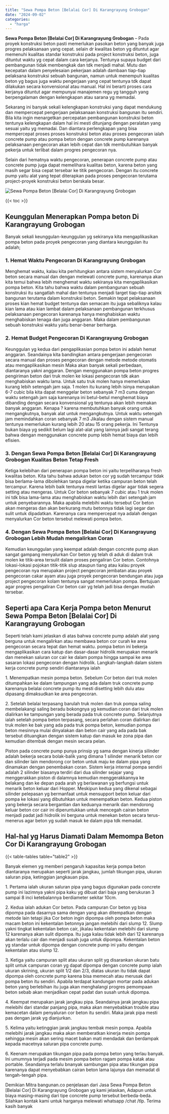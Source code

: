 ```yaml
---
title: "Sewa Pompa Beton [Belalai Cor] Di Karangrayung Grobogan"
date: "2024-09-02"
categories: 
  - "harga"
---
```


**Sewa Pompa Beton \[Belalai Cor\] Di Karangrayung Grobogan** – Pada proyek konstruksi beton pasti memerlukan pasokan beton yang banyak juga progres pelaksanaan yang cepat. selain dr kwalitas beton yg dituntut agar memenuhi kualitas standar konstruksi pada project konstruksi beton, juga dituntut waktu yg cepat dalam cara kerjanya. Tentunya supaya budget dari pembangunan tidak membengkak dan tdk menjadi mahal. Mutu dan kecepatan dalam penyelesaian pekerjaan adalah dambaan tiap-tiap pelaksana konstruksi sebuah bangunan, namun untuk menempuh kualitas beton yg bagus juga waktu pengerjaan yang cepat tentunya tdk dapat dilakukan secara konvensional atau manual. Hal ini berarti proses cara kerjanya dituntut agar mempunyai manajemen regu yg tangguh yang berpengalaman dengan kelengkapan atau sarana yg memadai.

Sekarang ini banyak sekali kelengkapan konstruksi yang dapat mendukung dan mempercepat pengerjaan pelaksanaan konstruksi bangunan itu sendiri. Bila kita ingin menargetkan percepatan pembangunan konstruksi beton tentunya kelengkapan dalam hal ini mesti ditunjang dengan peralatan yang sesuai yaitu yg memadai. Dan diantara perlengkapan yang bisa mempercepat proses proses konstruksi beton atau proses pengecoran ialah concrete pump atau pompa beton dengan concrete pump karenanya pelaksanaan pengecoran akan lebih cepat dan tdk membutuhkan banyak pekerja untuk terlibat dalam progres pengecoran nya.

Selain dari hematnya waktu pengecoran, penerapan concrete pump atau concrete pump juga dapat memelihara kualitas beton, karena beton yang masih segar bisa cepat tersebar ke titik pengecoran. Dengan itu concrete pump yaitu alat yang tepat diterapkan pada proses pengecoran terutama project-proyek konstruksi beton berskala besar.

![Sewa Pompa Beton [Belalai Cor] Di Karangrayung Grobogan](/images/sewa-concrete-pump-35.png)

{{< toc >}}

## Keunggulan Menerapkan Pompa beton Di Karangrayung Grobogan

Banyak sekali keunggulan-keunggulan yg sekiranya kita mengaplikasikan pompa beton pada proyek pengecoran yang diantara keunggulan itu adalah;

### 1\. Hemat Waktu Pengecoran Di Karangrayung Grobogan

Menghemat waktu, kalau kita perhitungkan antara sistem menyalurkan Cor beton secara manual dan dengan melewati concrete pump, karenanya akan kita temui bahwa lebih menghemat waktu sekiranya kita mengaplikasikan pompa beton. Kita tahu bahwa waktu dalam pembangunan sebuah konstruksi itu sangatlah mahal dan tentunya menjadi target tiap-tiap arsitek bangunan terutama dalam konstruksi beton. Semakin tepat pelaksanaan proses kian hemat budget tentunya dan semacam itu juga sebaliknya kalau kian lama atau kian lambat dalam pelaksanaan pembangunan terkhusus pelaksanaan pengecoran karenanya hanya menghabiskan waktu menghabiskan tenaga dan juga anggaran. Maka dalam pembangunan sebuah konstruksi waktu yaitu benar-benar berharga.

### 2\. Hemat Budget Pengecoran Di Karangrayung Grobogan

Keunggulan yg kedua dari pengaplikasian pompa beton ini adalah hemat anggaran. Seandainya kita bandingkan antara pengerjaan pengecoran secara manual dan proses pengecoran dengan metode metode otomatis atau mengaplikasikan mesin Maka akan banyak sekali perbedaan, diantaranya yakni anggaran. Dengan menggunakan pompa beton progres pengiriman beton dari truk molen ke lokasi pengecoran tdk akan menghabiskan waktu lama. Untuk satu truk molen hanya memerlukan kurang lebih setengah jam saja. 1 molen itu kurang lebih isinya merupakan 6-7 cubic bila kita dapat menggelar beton sebanyak 7 m3 cuma dengan waktu setengah jam saja karenanya ini betul-betul menghemat biaya dibanding dengan secara konvensional yg tentunya akan lebih memakan banyak anggaran. Kenapa ? karena membutuhkan banyak orang untuk mengangkutnya, banyak alat untuk mengangkutnya. Untuk waktu setengah jam memindahkan coran sebanyak 7 m3 Jikalau dengan sistem manual tentunya memerlukan kurang lebih 20 atau 15 orang pekerja. Ini Tentunya bukan biaya yg sedikit belum lagi alat-alat yang lainnya jadi sangat terang bahwa dengan menggunakan concrete pump lebih hemat biaya dan lebih efisien.

### 3\. Dengan Sewa Pompa Beton \[Belalai Cor\] Di Karangrayung Grobogan Kualitas Beton Tetap Fresh

Ketiga kelebihan dari penerapan pompa beton ini yaitu terpeliharanya fresh kwalitas beton. Kita tahu bahwa adukan beton cor yg sudah tercampur tidak bisa berlama-lama dibolehkan tanpa digelar ketika campuran beton telah tercampur. Karena lebih baik tentunya mesti lantas digelar agar tidak segera setting atau mengeras. Untuk Cor beton sebanyak 7 cubic atau 1 truk molen ini tdk bisa lama-lama atau menghabiskan waktu lebih dari setengah jam untuk penyebarannya. Maka apabila melebihi waktu tersebut Cor beton akan mengeras dan akan berkurang mutu betonnya tidak lagi segar dan sulit untuk dipadatkan. Karenanya cara mempercepat nya adalah dengan menyalurkan Cor beton tersebut melewati pompa beton.

### 4\. Dengan Sewa Pompa Beton \[Belalai Cor\] Di Karangrayung Grobogan Lebih Mudah mengalirkan Coran

Kemudian keunggulan yang keempat adalah dengan concrete pump akan sangat gampang menyalurkan Cor beton yg telah di aduk di dalam truk molen ke titik-area tersulit dalam proses pengaliran Cor beton. Contohnya lokasi-lokasi pojokan titik-titik slup ataupun tiang atau kalau proyek pengecoran nya merupakan project pengecoran jembatan atau proyek pengecoran cakar ayam atau juga proyek pengecoran bendungan atau juga project pengecoran kolam tentunya sangat memerlukan pompa. Bertujuan agar progres pengaliran Cor beton cair yg telah jadi bisa dengan mudah tersebar.

## Seperti apa Cara Kerja Pompa beton Menurut Sewa Pompa Beton \[Belalai Cor\] Di Karangrayung Grobogan

Seperti telah kami jelaskan di atas bahwa concrete pump adalah alat yang berguna untuk mengalirkan atau membawa beton cor curah ke area pengecoran secara tepat dan hemat waktu. pompa beton ini bekerja mengaplikasikan cara katup dan dasar-dasar hidrolik merupakan menarik dan menekan saluran cor cair ke dalam pompa hingga sampai ke area sasaran lokasi pengecoran dengan hidrolik. Langkah-langkah dalam sistem kerja concrete pump sendiri diantaranya ialah

1\. Menempatkan mesin pompa beton. Sebelum Cor beton dari truk molen ditumpahkan ke dalam tampungan yang ada dalam truk concrete pump karenanya belalai concrete pump itu mesti disetting lebih dulu atau dipasang dimaksudkan ke area pengecoran.

2\. Setelah belalai terpasang barulah truk molen dan truk pompa saling membelakangi saling beradu bokongnya yg kemudian coran dari truk molen dialirkan ke tampungan yang berada pada truk concrete pump. Selanjutnya ialah setelah pompa beton terpasang, secara perlahan coran dialirkan dari truk molen ke bak yang ada pada truk pompa beton, kemudian pompa beton mesinnya mulai dinyalakan dan beton cair yang ada pada bak tersebut dituangkan dengan sistem katup dan masuk ke zona pipa dan kemudian ditembak dengan mesin secara pelan.

Piston pada concrete pump punya prinsip yg sama dengan kinerja silinder adalah bekerja secara bolak-balik yang dimana 1 silinder menarik beton cor dan silinder lain mendorong cor beton untuk maju ke dalam pipa yang dinamakan dengan penembakan coran. Sistem kerja internal pompa sendiri adalah 2 silinder biasanya terdiri dari dua silinder sejajar yang menggerakkan piston di dalamnya kemudian menggerakkannya ke belakang dan ke depan pada arah yg berlawanan yg berfungsi untuk menarik beton keluar dari Hopper. Meskipun kedua yang dikenal sebagai silinder pelepasan yg bermanfaat untuk mensupport beton keluar dari pompa ke lokasi yang dibutuhkan untuk menempatkan beton. Kedua piston yang bekerja secara bergantian dan keduanya menarik dan mendorong keluar beton cor cair ini diperuntukkan untuk mencegah cairan beton menjadi padat jadi hidrolik ini berguna untuk menekan beton secara terus-menerus agar beton yg sudah masuk ke dalam pipa tdk memadat.

## Hal-hal yg Harus Diamati Dalam Memompa Beton Cor Di Karangrayung Grobogan

{{< table-tables table="table2" >}}

Banyak elemen yg memberi pengaruh kapasitas kerja pompa beton diantaranya merupakan seperti jarak jangkau, jumlah tikungan pipa, ukuran saluran pipa, ketinggian jangkauan pipa.

1\. Pertama ialah ukuran saluran pipa yang bagus digunakan pada concrete pump ini lazimnya yakni pipa kaku yg dibuat dari baja yang berukuran 3 sampai 8 inci ketebalannya berdiameter sekitar 10cm.

2\. Kedua ialah adukan Cor beton. Pada campuran Cor beton yg bisa dipompa pada dasarnya sama dengan yang akan ditempatkan dengan metode lain tetapi jika Cor beton ingin dipompa oleh pompa beton maka macam beton ini kekentalan betonnya jangan melebihi dari slump 12. Slump yakni tingkat kekentalan beton cair, jikalau kekentalan melebihi dari slump 12 karenanya akan sulit dipompa. Itu juga kalau tidak lebih dari 12 karenanya akan terlalu cair dan menjadi susah juga untuk dipompa. Kekentalan beton yg standar untuk dipompa dengan concrete pump ini yaitu dengan kekentalan atau slump 12.

3\. Ketiga yaitu campuran split atau ukuran split yg disarankan ukuran batu split untuk campuran coran yg dapat dipompa dengan concrete pump ialah ukuran skrining, ukuran split 1/2 dan 2/3, diatas ukuran itu tidak dapat dipompa oleh concrete pump karena bisa memecah atau merusak dari pompa beton itu sendiri. Apabila terdapat kandungan mortar pada adukan beton yang berlebihan itu juga akan menghalangi progres pemompaan beton sebab akan menjadikan cepat padat dan susah untuk dipompa.

4\. Keempat merupakan jarak jangkau pipa. Seandainya jarak jangkau pipa melebihi dari standar panjang pipa, maka akan menyebabkan trouble atau kemacetan dalam penyaluran cor beton itu sendiri. Maka jarak pipa mesti pas dengan jarak yg dianjurkan.

5\. Kelima yaitu ketinggian jarak jangkau tembak mesin pompa. Apabila melebihi jarak jangkau maka akan memberatkan kinerja mesin pompa sehingga mesin akan sering macet bakan mati mendadak dan berdampak kepada macetnya saluran pipa concrete pump.

6\. Keenam merupakan tikungan pipa pada pompa beton yang terlau banyak. Ini umumnya terjadi pada mesim pompa beton ragam pompa katak atau portable. Seandainya terlalu bnanyak sambungan pipa atau tikungan pipa karenanya dapat menyebabkan cairan beton lama lajunya dan memadat di tengah-tengah pipa.

Demikian Mitra bangunan.co penjelasan dari Jasa Sewa Pompa Beton \[Belalai Cor\] Di Karangrayung Grobogan yg kami jelaskan, Adapun untuk biaya masing-masing dari tipe concrete pump tersebut berbeda-beda. Silahkan kontak kami untuk harganya melewati whatsapp /chat /tlp. Terima kasih banyak
